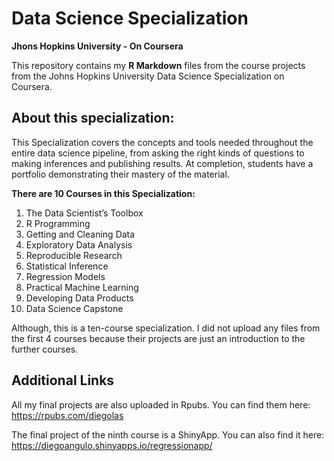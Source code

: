 # Data Science Specialization
**Jhons Hopkins University - On Coursera**

This repository contains my **R Markdown** files from the course projects from the Johns Hopkins University Data Science Specialization on Coursera.

## **About this specialization:**

This Specialization covers the concepts and tools needed throughout the entire data science pipeline, from asking the right kinds of questions to making inferences and publishing results. At completion, students have a portfolio demonstrating their mastery of the material.

**There are 10 Courses in this Specialization:**

1.  The Data Scientist’s Toolbox
2.  R Programming 
3.  Getting and Cleaning Data
4.  Exploratory Data Analysis
5.  Reproducible Research
6.  Statistical Inference
7.  Regression Models
8.  Practical Machine Learning
9.  Developing Data Products
10. Data Science Capstone

Although, this is a ten-course specialization. I did not upload any files from the first 4 courses because their projects are
just an introduction to the further courses. 

## Additional Links
All my final projects are also uploaded in Rpubs. You can find them here: https://rpubs.com/diegolas <br/>

The final project of the ninth course is a ShinyApp. You can also find it here: https://diegoangulo.shinyapps.io/regressionapp/
